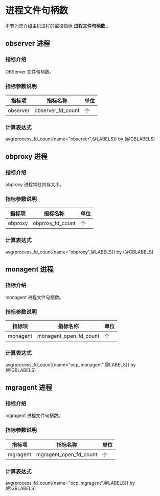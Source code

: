 # 进程文件句柄数

本节为您介绍主机进程的监控指标 **进程文件句柄数** 。

## observer 进程

### 指标介绍

OBServer 文件句柄数。

### 指标参数说明

| **指标项** | **指标名称** | **单位** |
|---------|----------|--------|
| observer | observer_fd_count | 个     |

### 计算表达式

avg(process_fd_count{name="observer",@LABELS}) by (@GBLABELS)

## obproxy 进程

### 指标介绍

obproxy 进程常驻内存大小。

### 指标参数说明

| **指标项** | **指标名称** | **单位** |
|---------|----------|--------|
| obproxy | obproxy_fd_count | 个     |

### 计算表达式

avg(process_fd_count{name="obproxy",@LABELS}) by (@GBLABELS)

## monagent 进程

### 指标介绍

monagent 进程文件句柄数。

### 指标参数说明

| **指标项** | **指标名称** | **单位** |
|---------|----------|--------|
| monagent | monagent_open_fd_count | 个     |

### 计算表达式

avg(process_fd_count{name="ocp_monagent",@LABELS}) by (@GBLABELS)

## mgragent 进程

### 指标介绍

mgragent 进程文件句柄数。

### 指标参数说明

| **指标项** | **指标名称** | **单位** |
|---------|----------|--------|
| mgragent | mgragent_open_fd_count | 个     |

### 计算表达式

avg(process_fd_count{name="ocp_mgragent",@LABELS}) by (@GBLABELS)
